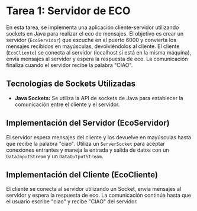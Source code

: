 # Tarea 1: Servidor de ECO

En esta tarea, se implementa una aplicación cliente-servidor utilizando sockets en Java para realizar el eco de
mensajes. El objetivo es crear un servidor (`EcoServidor`) que escuche en el puerto 6000 y convierta los mensajes
recibidos en mayúsculas, devolviéndolos al cliente. El cliente (`EcoCliente`) se conecta al servidor (localhost si está
en la misma máquina), envía mensajes al servidor y espera la respuesta de eco. La comunicación finaliza cuando el
servidor recibe la palabra "CIAO".

## Tecnologías de Sockets Utilizadas

- **Java Sockets:** Se utiliza la API de sockets de Java para establecer la comunicación entre el cliente y el servidor.

## Implementación del Servidor (EcoServidor)

El servidor espera mensajes del cliente y los devuelve en mayúsculas hasta que recibe la palabra "ciao". Utiliza
un `ServerSocket` para aceptar conexiones entrantes y maneja la entrada y salida de datos con un `DataInputStream` y
un `DataOutputStream`.

## Implementación del Cliente (EcoCliente)

El cliente se conecta al servidor utilizando un Socket, envía mensajes al servidor y espera la respuesta de eco. La
comunicación continúa hasta que el usuario escribe "ciao" y recibe "CIAO" del servidor.
